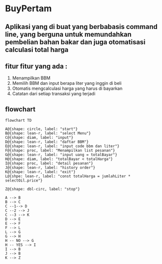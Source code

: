 # BuyPertam
## Aplikasi yang di buat yang berbabasis command line, yang berguna untuk memundahkan pembelian bahan bakar dan juga otomatisasi calculasi total harga
## fitur fitur yang ada :
1. Menampilkan BBM
2. Memilih BBM dan input berapa liter yang inggin di beli
3. Otomatis mengcalculasi harga yang harus di bayarkan
4. Catatan dari setiap transaksi yang terjadi

## flowchart


```mermaid
flowchart TD

A@{shape: circle, label: "start"}
B@{shape: lean-r, label: "select Menu"}
C@{shape: diam, label: "input"}
D@{shape: lean-r, label: "daftar BBM"}
E@{shape: lean-r, label: "input code bbm dan liter"}
F@{shape: proc, label: "Menampilkan list pesanan"}
G@{shape: lean-r, label: "input uang = totalBayar"}
H@{shape: diam, label: "totalBayar < totalHarga"}
I@{shape: proc, label: "detail pesanan"}
J@{shape: lean-r, label: "history order"}
K@{shape: lean-r, label: "exit"}
L@{shpe: lean-r, label: "const totalHarga = jumlahLiter * selectOil.price"}

Z@{shape: dbl-circ, label: "stop"}

A --> B
B --> C
C --1--> D
C --2 --> J
C --3 --> K
D --> E
E --> F
F --> L
L --> G
G --> H
H -- NO --> G
H -- YES --> I
I --> B
J --> B
K --> Z

```
